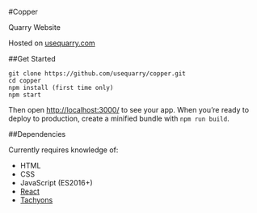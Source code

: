 #Copper

Quarry Website

Hosted on [usequarry.com](http://usequarry.com)

##Get Started

```
git clone https://github.com/usequarry/copper.git
cd copper
npm install (first time only)
npm start
```

Then open [http://localhost:3000/](http://localhost:3000/) to see your app.
When you’re ready to deploy to production, create a minified bundle with `npm run build`.


##Dependencies

Currently requires knowledge of:
- HTML
- CSS
- JavaScript (ES2016+)
- [React](https://facebook.github.io/react)
- [Tachyons](http://tachyons.io)
